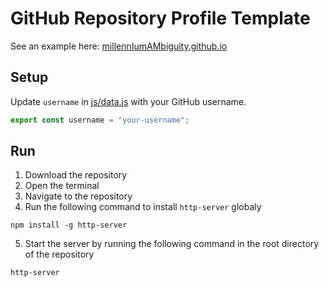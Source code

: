# GitHub Repository Profile Template
See an example here: [millennIumAMbiguity.github.io](https://millenniumambiguity.github.io/)

## Setup
Update `username` in [js/data.js](js/data.js) with your GitHub username.

```javascript
export const username = "your-username";
```

## Run

1. Download the repository
2. Open the terminal
3. Navigate to the repository
4. Run the following command to install `http-server` globaly

```shell
npm install -g http-server
```

5. Start the server by running the following command in the root directory of the repository

```shell
http-server
```